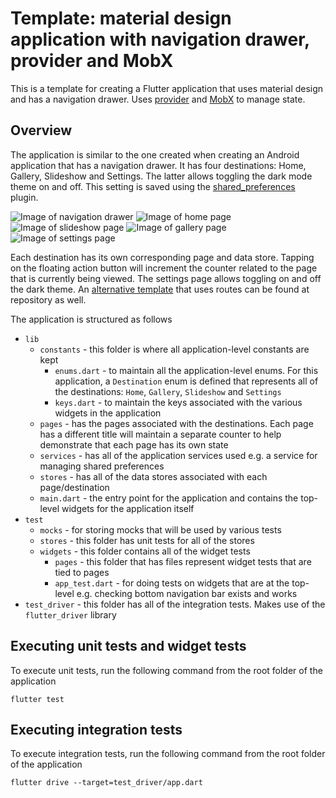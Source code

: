# Template: material design application with navigation drawer, provider and MobX

This is a template for creating a Flutter application that uses material design and has a navigation drawer. Uses [provider](https://github.com/rrousselGit/provider) and [MobX](https://github.com/mobxjs/mobx.dart) to manage state.

## Overview

The application is similar to the one created when creating an Android application that has a navigation drawer. It has four destinations: Home, Gallery, Slideshow and Settings. The latter allows toggling the dark mode theme on and off. This setting is saved using the [shared_preferences](https://github.com/flutter/plugins/tree/master/packages/shared_preferences) plugin.

![Image of navigation drawer](https://dexterx.dev/content/images/2019/06/image-4.png) ![Image of home page](https://dexterx.dev/content/images/2019/06/home-5.png) ![Image of slideshow page](https://dexterx.dev/content/images/2019/06/slideshow-2.png) ![Image of gallery page](https://dexterx.dev/content/images/2019/06/gallery-1.png) ![Image of settings page](https://dexterx.dev/content/images/2019/06/settings-2.png)

Each destination has its own corresponding page and data store. Tapping on the floating action button will increment the counter related to the page that is currently being viewed. The settings page allows toggling on and off the dark theme. An [alternative template](https://github.com/MaikuB/flutter_app_templates/tree/master/material_navigationdrawerroutes_provider_mobx) that uses routes can be found at repository as well.

The application is structured as follows

- `lib`
  - `constants` - this folder is where all application-level constants are kept
    - `enums.dart` - to maintain all the application-level enums. For this application, a `Destination` enum is defined that represents all of the destinations: `Home`, `Gallery`, `Slideshow` and `Settings`
    - `keys.dart` - to maintain the keys associated with the various widgets in the application
  - `pages` - has the pages associated with the destinations. Each page has a different title will maintain a separate counter to help demonstrate that each page has its own state
  - `services` - has all of the application services used e.g. a service for managing shared preferences
  - `stores` - has all of the data stores associated with each page/destination
  - `main.dart` - the entry point for the application and contains the top-level widgets for the application itself
- `test`
  - `mocks` - for storing mocks that will be used by various tests
  - `stores` - this folder has unit tests for all of the stores
  - `widgets` - this folder contains all of the widget tests
    - `pages` - this folder that has files represent widget tests that are tied to pages
    - `app_test.dart` - for doing tests on widgets that are at the top-level e.g. checking bottom navigation bar exists and works
- `test_driver` - this folder has all of the integration tests. Makes use of the `flutter_driver` library

## Executing unit tests and widget tests

To execute unit tests, run the following command from the root folder of the application

```
flutter test
```

## Executing integration tests

To execute integration tests, run the following command from the root folder of the application

```
flutter drive --target=test_driver/app.dart
```
